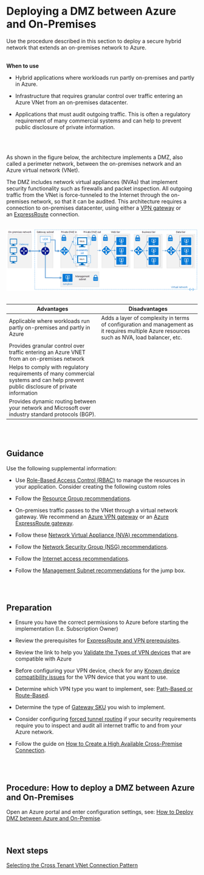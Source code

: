 # Deploying a DMZ between Azure and On-Premises
Use the procedure described in this section to deploy a secure hybrid network that extends an on-premises network to Azure.
<br />
<br />

**When to use**
- Hybrid applications where workloads run partly on-premises and partly in Azure.

- Infrastructure that requires granular control over traffic entering an Azure VNet from an on-premises datacenter.
- Applications that must audit outgoing traffic. This is often a regulatory requirement of many commercial systems and can help to prevent public disclosure of private information.
<br />
<br />

As shown in the figure below, the architecture implements a DMZ, also called a perimeter network, between the on-premises network and an Azure virtual network (VNet). 

The DMZ includes network virtual appliances (NVAs) that implement security functionality such as firewalls and packet inspection. All outgoing traffic from the VNet is force-tunneled to the Internet through the on-premises network, so that it can be audited.
This architecture requires a connection to on-premises datacenter, using either a [VPN gateway](https://docs.microsoft.com/en-us/azure/architecture/reference-architectures/hybrid-networking/vpn) or an [ExpressRoute](https://docs.microsoft.com/en-us/azure/architecture/reference-architectures/hybrid-networking/expressroute) connection. 
<br />
<br />

![dmz](https://github.com/alvarovitta/Azure-Networking/blob/master/images/dmz.png)
<br />
<br />

|**Advantages** | **Disadvantages** |  
| -------------| -------------| 
| Applicable where workloads run partly on-premises and partly in Azure | Adds a layer of complexity in terms of configuration and management as it requires multiple Azure resources such as NVA, load balancer, etc. |
| Provides granular control over traffic entering an Azure VNET from an on-premises network ||
| Helps to comply with regulatory requirements of many commercial systems and can help prevent public disclosure of private information ||
|Provides dynamic routing between your network and Microsoft over industry standard protocols (BGP). ||
<br />
<br />

## Guidance
Use the following supplemental information:
- Use [Role-Based Access Control (RBAC)](https://docs.microsoft.com/en-us/azure/role-based-access-control/role-assignments-portal?toc=%252fazure%252factive-directory%252ftoc.json) to manage the resources in your application. Consider creating the following custom roles

- Follow the [Resource Group recommendations](https://docs.microsoft.com/en-us/azure/architecture/reference-architectures/dmz/secure-vnet-hybrid#resource-group-recommendations).
- On-premises traffic passes to the VNet through a virtual network gateway. We recommend an [Azure VPN gateway](https://docs.microsoft.com/en-us/azure/architecture/reference-architectures/hybrid-networking/vpn) or an [Azure ExpressRoute gateway](https://docs.microsoft.com/en-us/azure/architecture/reference-architectures/hybrid-networking/expressroute).
- Follow these [Network Virtual Appliance (NVA) recommendations](https://docs.microsoft.com/en-us/azure/architecture/reference-architectures/dmz/secure-vnet-hybrid#nva-recommendations).
- Follow the [Network Security Group (NSG) recommendations](https://docs.microsoft.com/en-us/azure/architecture/reference-architectures/dmz/secure-vnet-hybrid#nsg-recommendations).
- Follow the [Internet access recommendations](https://docs.microsoft.com/en-us/azure/architecture/reference-architectures/dmz/secure-vnet-hybrid#internet-access-recommendations).
- Follow the [Management Subnet recommendations](https://docs.microsoft.com/en-us/azure/architecture/reference-architectures/dmz/secure-vnet-hybrid#management-subnet-recommendations) for the jump box.
<br />
<br />

## Preparation
- Ensure you have the correct permissions to Azure before starting the implementation (I.e. Subscription Owner)

- Review the prerequisites for [ExpressRoute and VPN prerequisites](https://docs.microsoft.com/en-us/azure/expressroute/expressroute-prerequisites). 
- Review the link to help you [Validate the Types of VPN devices](https://docs.microsoft.com/en-us/azure/vpn-gateway/vpn-gateway-about-vpn-devices#devicetable) that are compatible with Azure  
- Before configuring your VPN device, check for any [Known device compatibility issues](https://docs.microsoft.com/en-us/azure/vpn-gateway/vpn-gateway-about-vpn-devices#known) for the VPN device that you want to use.  
- Determine which VPN type you want to implement, see: [Path-Based or Route-Based](https://docs.microsoft.com/en-us/azure/vpn-gateway/vpn-gateway-plan-design#vpntype).   
- Determine the type of [Gateway SKU](https://docs.microsoft.com/en-us/azure/vpn-gateway/vpn-gateway-plan-design#gwsku) you wish to implement.  
- Consider configuring [forced tunnel routing](https://docs.microsoft.com/en-us/azure/vpn-gateway/vpn-gateway-forced-tunneling-rm#configure-forced-tunneling) if your security requirements require you to inspect and audit all internet traffic to and from your Azure network.  
- Follow the guide on [How to Create a High Available Cross-Premise Connection](https://docs.microsoft.com/en-us/azure/vpn-gateway/vpn-gateway-highlyavailable). 
<br />
<br />

## Procedure: How to deploy a DMZ between Azure and On-Premises
Open an Azure portal and enter configuration settings, see: [How to Deploy DMZ between Azure and On-Premise](https://docs.microsoft.com/en-us/azure/architecture/reference-architectures/dmz/secure-vnet-hybrid#solution-deployment).  
<br />
<br />

## Next steps
[Selecting the Cross Tenant VNet Connection Pattern](3.5-Selecting-the-Cross-Tenant-VNet-Connection-Pattern.md)
